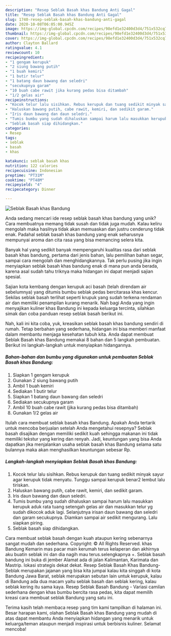 ```yaml
---
description: "Resep Seblak Basah khas Bandung Anti Gagal"
title: "Resep Seblak Basah khas Bandung Anti Gagal"
slug: 1740-resep-seblak-basah-khas-bandung-anti-gagal
date: 2020-10-08T06:05:00.945Z
image: https://img-global.cpcdn.com/recipes/98efd1e32400d3d4/751x532cq70/seblak-basah-khas-bandung-foto-resep-utama.jpg
thumbnail: https://img-global.cpcdn.com/recipes/98efd1e32400d3d4/751x532cq70/seblak-basah-khas-bandung-foto-resep-utama.jpg
cover: https://img-global.cpcdn.com/recipes/98efd1e32400d3d4/751x532cq70/seblak-basah-khas-bandung-foto-resep-utama.jpg
author: Clayton Ballard
ratingvalue: 4.1
reviewcount: 10
recipeingredient:
- "1 gengam kerupuk"
- "2 siung bawang putih"
- "1 buah kemiri"
- "1 butir telur"
- "1 batang daun bawang dan seledri"
- "secukupnya garam"
- "10 buah cabe rawit jika kurang pedas bisa ditambah"
- "1/2 gelas air"
recipeinstructions:
- "Kocok telur lalu sisihkan. Rebus kerupuk dan tuang sedikit minyak sayur agar kerupuk tidak menyatu. Tunggu sampai kerupuk benar2 lembut lalu tiriskan."
- "Haluskan bawang putih, cabe rawit, kemiri, dan sedikit garam."
- "Iris daun bawang dan daun seledri."
- "Tumis bumbu yang sudah dihaluskan sampai harum lalu masukkan kerupuk aduk rata tuang setengah gelas air dan masukkan telur yg sudah dikocok aduk lagi. Selanjutnya irisan daun bawang dan seledri dan garam secukupnya. Diamkan sampai air sedikit mengurang. Lalu siapkan piring."
- "Seblak basah siap dihidangkan."
categories:
- Resep
tags:
- seblak
- basah
- khas

katakunci: seblak basah khas 
nutrition: 122 calories
recipecuisine: Indonesian
preptime: "PT31M"
cooktime: "PT48M"
recipeyield: "4"
recipecategory: Dinner

---
```



![Seblak Basah khas Bandung](https://img-global.cpcdn.com/recipes/98efd1e32400d3d4/751x532cq70/seblak-basah-khas-bandung-foto-resep-utama.jpg)

Anda sedang mencari ide resep seblak basah khas bandung yang unik? Cara membuatnya memang tidak susah dan tidak juga mudah. Kalau keliru mengolah maka hasilnya tidak akan memuaskan dan justru cenderung tidak enak. Padahal seblak basah khas bandung yang enak seharusnya mempunyai aroma dan cita rasa yang bisa memancing selera kita.

Banyak hal yang sedikit banyak mempengaruhi kualitas rasa dari seblak basah khas bandung, pertama dari jenis bahan, lalu pemilihan bahan segar, sampai cara mengolah dan menghidangkannya. Tak perlu pusing jika ingin menyiapkan seblak basah khas bandung enak di mana pun anda berada, karena asal sudah tahu triknya maka hidangan ini dapat menjadi sajian spesial.

Sajian kota kembang dengan kerupuk aci basah (telah direndam air sebelumnya) yang ditumis bumbu seblak pedas bercitarasa khas kencur. Sekilas seblak basah terlihat seperti krupuk yang sudah terkena rendaman air dan memiliki penampilan kurang menarik. Nah bagi Anda yang ingin menyajikan kuliner khas Bandung ini kepada keluarga tercinta, silahkan simak dan coba panduan resep seblak basah berikut ini.


Nah, kali ini kita coba, yuk, kreasikan seblak basah khas bandung sendiri di rumah. Tetap berbahan yang sederhana, hidangan ini bisa memberi manfaat dalam membantu menjaga kesehatan tubuh kita. Anda dapat membuat Seblak Basah khas Bandung memakai 8 bahan dan 5 langkah pembuatan. Berikut ini langkah-langkah untuk menyiapkan hidangannya.

<!--inarticleads1-->

##### Bahan-bahan dan bumbu yang digunakan untuk pembuatan Seblak Basah khas Bandung:

1. Siapkan 1 gengam kerupuk
1. Gunakan 2 siung bawang putih
1. Ambil 1 buah kemiri
1. Sediakan 1 butir telur
1. Siapkan 1 batang daun bawang dan seledri
1. Sediakan secukupnya garam
1. Ambil 10 buah cabe rawit (jika kurang pedas bisa ditambah)
1. Gunakan 1/2 gelas air


Itulah cara membuat seblak basah khas Bandung. Apakah Anda tertarik untuk mencoba berjualan setelah Anda mengetahui resepnya? Seblak basah disajikan dengan memiliki sedikit kuah sehingga makanan ini tidak memiliki tekstur yang kering dan renyah. Jadi, keuntungan yang bisa Anda dapatkan jika menjalankan usaha seblak basah khas Bandung selama satu bulannya maka akan menghasilkan keuntungan sebesar Rp. 

<!--inarticleads2-->

##### Langkah-langkah menyiapkan Seblak Basah khas Bandung:

1. Kocok telur lalu sisihkan. Rebus kerupuk dan tuang sedikit minyak sayur agar kerupuk tidak menyatu. Tunggu sampai kerupuk benar2 lembut lalu tiriskan.
1. Haluskan bawang putih, cabe rawit, kemiri, dan sedikit garam.
1. Iris daun bawang dan daun seledri.
1. Tumis bumbu yang sudah dihaluskan sampai harum lalu masukkan kerupuk aduk rata tuang setengah gelas air dan masukkan telur yg sudah dikocok aduk lagi. Selanjutnya irisan daun bawang dan seledri dan garam secukupnya. Diamkan sampai air sedikit mengurang. Lalu siapkan piring.
1. Seblak basah siap dihidangkan.


Cara membuat seblak basah dengan kuah ataupun kering sebenarnya sangat mudah dan sederhana. Copyright: © All Rights Reserved. khas Bandung Kemarin mas pacar main kerumah terus kelaperan dan akhirnya aku buatin seblak ini dan dia nagih mau terus.selengkapnya +. Seblak basah bandung ini buka di jember Alamat ada di jalan Kalimantan, Karimata dan Mastrip. lokasi strategis dekat dekat. Resep Seblak Basah Khas Bandung- Seblak merupakan jajanan yang bisa kita jumpai kalau kita singgah di kota Bandung Jawa Barat, seblak merupakan sebutan lain untuk kerupuk, kalau di Bandung ada dua macam yaitu seblak basah dan seblak kering, kalau seblak kering itu sama kaya. Resep Seblak Basah Bandung - Variasi camilan sederhana dengan khas bumbu bercita rasa pedas, kita dapat memilih kreasi cara membuat seblak Bandung yang satu ini. 

Terima kasih telah membaca resep yang tim kami tampilkan di halaman ini. Besar harapan kami, olahan Seblak Basah khas Bandung yang mudah di atas dapat membantu Anda menyiapkan hidangan yang menarik untuk keluarga/teman ataupun menjadi inspirasi untuk berbisnis kuliner. Selamat mencoba!
